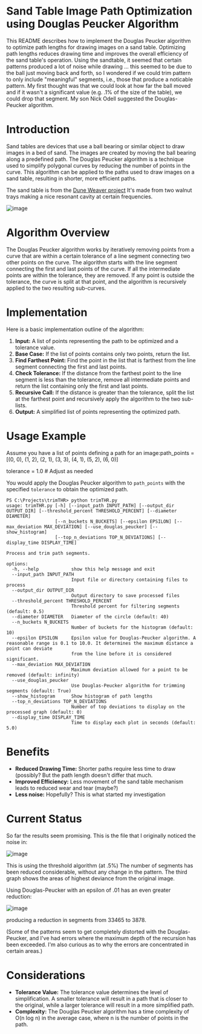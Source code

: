 # Sand Table Image Path Optimization using Douglas Peucker Algorithm

This README describes how to implement the Douglas Peucker algorithm to optimize path lengths for drawing images on a sand table. Optimizing path lengths reduces drawing time and improves the overall efficiency of the sand table's operation.  Using the sandtable, it seemed that certain patterns produced a lot of noise while drawing ... this seemed to be due to the ball just moving back and forth, so I wondered if we could trim pattern to only include "meaningful" segments, i.e., those that produce a noticable pattern.   My first thought was that we could look at how far the ball moved and if it wasn't a significant value (e.g. .1% of the size of the table), we could drop that segment.  My son Nick Odell suggested the Douglas-Peucker algorithm.

# Introduction

Sand tables are devices that use a ball bearing or similar object to draw images in a bed of sand. The images are created by moving the ball bearing along a predefined path. The Douglas Peucker algorithm is a technique used to simplify polygonal curves by reducing the number of points in the curve. This algorithm can be applied to the paths used to draw images on a sand table, resulting in shorter, more efficient paths.

The sand table is from the [Dune Weaver project](https://makerworld.com/en/models/841332-dune-weaver-a-3d-printed-kinetic-sand-table#profileId-787553)  It's made from two walnut trays making a nice resonant cavity at certain frequencies.   

![image](https://github.com/user-attachments/assets/d4f38014-387b-47be-83f7-38daa333f1c8)

# Algorithm Overview

The Douglas Peucker algorithm works by iteratively removing points from a curve that are within a certain tolerance of a line segment connecting two other points on the curve. The algorithm starts with the line segment connecting the first and last points of the curve. If all the intermediate points are within the tolerance, they are removed. If any point is outside the tolerance, the curve is split at that point, and the algorithm is recursively applied to the two resulting sub-curves.

# Implementation

Here is a basic implementation outline of the algorithm:

1. **Input:** A list of points representing the path to be optimized and a tolerance value.  
2. **Base Case:** If the list of points contains only two points, return the list.  
3. **Find Farthest Point:** Find the point in the list that is farthest from the line segment connecting the first and last points.  
4. **Check Tolerance:** If the distance from the farthest point to the line segment is less than the tolerance, remove all intermediate points and return the list containing only the first and last points.  
5. **Recursive Call:** If the distance is greater than the tolerance, split the list at the farthest point and recursively apply the algorithm to the two sub-lists.  
6. **Output:** A simplified list of points representing the optimized path.

# Usage Example

Assume you have a list of points defining a path for an image:path\_points \= \[(0, 0), (1, 2), (2, 1), (3, 3), (4, 1), (5, 2), (6, 0)\]

tolerance \= 1.0  \# Adjust as needed

You would apply the Douglas Peucker algorithm to `path_points` with the specified `tolerance` to obtain the optimized path.

```
PS C:\Projects\trimTHR> python trimTHR.py                                                                                    
usage: trimTHR.py [-h] [--input_path INPUT_PATH] [--output_dir OUTPUT_DIR] [--threshold_percent THRESHOLD_PERCENT] [--diameter DIAMETER]
                  [--n_buckets N_BUCKETS] [--epsilon EPSILON] [--max_deviation MAX_DEVIATION] [--use_douglas_peucker] [--show_histogram]
                  [--top_n_deviations TOP_N_DEVIATIONS] [--display_time DISPLAY_TIME]

Process and trim path segments.

options:
  -h, --help            show this help message and exit
  --input_path INPUT_PATH
                        Input file or directory containing files to process
  --output_dir OUTPUT_DIR
                        Output directory to save processed files
  --threshold_percent THRESHOLD_PERCENT
                        Threshold percent for filtering segments (default: 0.5)
  --diameter DIAMETER   Diameter of the circle (default: 40)
  --n_buckets N_BUCKETS
                        Number of buckets for the histogram (default: 10)
  --epsilon EPSILON     Epsilon value for Douglas-Peucker algorithm. A reasonable range is 0.1 to 10.0. It determines the maximum distance a point can deviate  
                        from the line before it is considered significant.
  --max_deviation MAX_DEVIATION
                        Maximum deviation allowed for a point to be removed (default: infinity)
  --use_douglas_peucker
                        Use Douglas-Peucker algorithm for trimming segments (default: True)
  --show_histogram      Show histogram of path lengths
  --top_n_deviations TOP_N_DEVIATIONS
                        Number of top deviations to display on the processed graph (default: 0)
  --display_time DISPLAY_TIME
                        Time to display each plot in seconds (default: 5.0)

```
# Benefits

* **Reduced Drawing Time:** Shorter paths require less time to draw (possibly? But the path length doesn't differ that much.
* **Improved Efficiency:** Less movement of the sand table mechanism leads to reduced wear and tear (maybe?) 
* **Less noise:** Hopefully?  This is what started my investigation

# Current Status

So far the results seem promising.  This is the file that I originally noticed the noise in:

![image](https://github.com/user-attachments/assets/208749ad-c2c7-4da3-b520-f9b421086435)

This is using the threshold algorithm (at .5%) The number of segments has been reduced considerable, without any  change in the pattern.   The third graph shows the areas of highest deviance from the original image.

Using Douglas-Peucker with an epsilon of .01 has an even greater reduction:

![image](https://github.com/user-attachments/assets/05e60701-75e4-4300-a07e-3e5733c3a90b)

producing a reduction in segments from 33465 to 3878.

(Some of the patterns seem to get completely distorted with the Douglas-Peucker, and I've had errors where the maximum depth of the recursion has been exceeded.   I'm also curious as to why the errors are concentrated in certain areas.)

# Considerations

* **Tolerance Value:** The tolerance value determines the level of simplification. A smaller tolerance will result in a path that is closer to the original, while a larger tolerance will result in a more simplified path.  
* **Complexity:** The Douglas Peucker algorithm has a time complexity of O(n log n) in the average case, where n is the number of points in the path.
